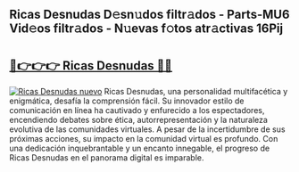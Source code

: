 ## Ricas Desnudas D𝚎sn𝚞dos filtr𝚊dos - Parts-MU6 Vid𝚎os filtr𝚊dos - N𝚞evas f𝚘tos atr𝚊ctivas 16Pij

# <h2><a href="http://mb9vfk.tromn.icu/?c=Ricas+Desnudas">🔗👉👉👉 Ricas Desnudas 🔗🔗</a></h2>

[![Ricas Desnudas nuevo](https://i.imgur.com/pEAQMta.gif)](http://mb9vfk.tromn.icu/?c=Ricas+Desnudas)
Ricas Desnudas, una personalidad multifacética y enigmática, desafía la comprensión fácil. Su innovador estilo de comunicación en línea ha cautivado y enfurecido a los espectadores, encendiendo debates sobre ética, autorrepresentación y la naturaleza evolutiva de las comunidades virtuales. A pesar de la incertidumbre de sus próximas acciones, su impacto en la comunidad virtual es profundo. Con una dedicación inquebrantable y un encanto innegable, el progreso de Ricas Desnudas en el panorama digital es imparable.

